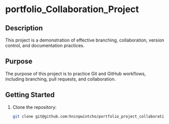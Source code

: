 # portfolio_Collaboration_Project

## Description
This project is a demonstration of effective branching, collaboration, version control, and documentation practices.

## Purpose
The purpose of this project is to practice Git and GitHub workflows, including branching, pull requests, and collaboration.

## Getting Started
1. Clone the repository:
   ```bash
   git clone git@github.com:hninpwintcho/portfolio_project_collaboration-.git
